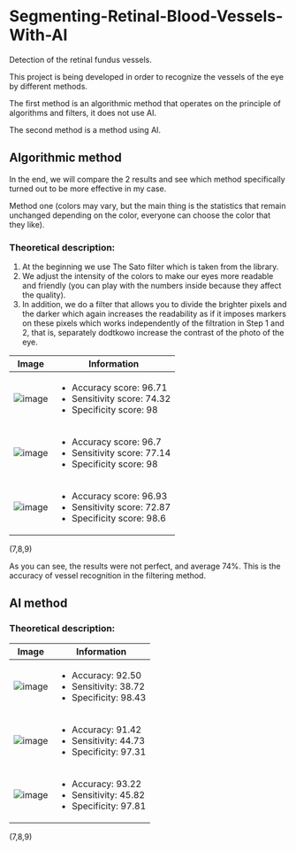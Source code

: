 # Segmenting-Retinal-Blood-Vessels-With-AI
Detection of the retinal fundus vessels.

This project is being developed in order to recognize the vessels of the eye by different methods.

The first method is an algorithmic method that operates on the principle of algorithms and filters, it does not use AI.

The second method is a method using AI.

Algorithmic method
------

In the end, we will compare the 2 results and see which method specifically turned out to be more effective in my case.

Method one (colors may vary, but the main thing is the statistics that remain unchanged depending on the color, everyone can choose the color that they like).

### Theoretical description:

1.	At the beginning we use The Sato filter which is taken from the library.
2.	We adjust the intensity of the colors to make our eyes more readable and friendly (you can play with the numbers inside because they affect the quality).
3.	In addition, we do a filter that allows you to divide the brighter pixels and the darker which again increases the readability as if it imposes markers on these pixels which works independently of the filtration in Step 1 and 2, that is, separately dodtkowo increase the contrast of the photo of the eye.


| Image | Information |
| ----- | ----------- |
| ![image](https://github.com/MaksimLik/Segmenting-Retinal-Blood-Vessels-With-AI/assets/72620745/db676fb1-0d30-46dd-9cbe-434d01077ba1) | <ul><li>Accuracy score: 96.71</li><li>Sensitivity score: 74.32</li><li>Specificity score: 98</li></ul> |
| ![image](https://github.com/MaksimLik/Segmenting-Retinal-Blood-Vessels-With-AI/assets/72620745/85048983-7dd9-46aa-af81-eac02c051083) | <ul><li>Accuracy score: 96.7</li><li>Sensitivity score: 77.14</li><li>Specificity score: 98</li></ul> |
| ![image](https://github.com/MaksimLik/Segmenting-Retinal-Blood-Vessels-With-AI/assets/72620745/07fe94f2-c94e-43dd-8ee8-f76b7855133a) | <ul><li>Accuracy score: 96.93</li><li>Sensitivity score: 72.87</li><li>Specificity score: 98.6</li></ul> |
(7,8,9)

As you can see, the results were not perfect, and average 74%. This is the accuracy of vessel recognition in the filtering method.

AI method
------

### Theoretical description:


| Image | Information |
| ----- | ----------- |
| ![image](https://github.com/MaksimLik/Segmenting-Retinal-Blood-Vessels-With-AI/assets/72620745/de5b02ef-5d59-45bd-b66a-10b2a5d387df) | <ul><li>Accuracy: 92.50</li><li>Sensitivity: 38.72</li><li>Specificity: 98.43</li></ul> |
| ![image](https://github.com/MaksimLik/Segmenting-Retinal-Blood-Vessels-With-AI/assets/72620745/4e967ad7-6c8e-4ec3-b47b-61332463ac39) | <ul><li>Accuracy: 91.42</li><li>Sensitivity: 44.73</li><li>Specificity: 97.31</li></ul> |
| ![image](https://github.com/MaksimLik/Segmenting-Retinal-Blood-Vessels-With-AI/assets/72620745/e4826485-dfe6-4f7a-ac2d-fa382d71806c) | <ul><li>Accuracy: 93.22</li><li>Sensitivity: 45.82</li><li>Specificity: 97.81</li></ul> |
(7,8,9)
